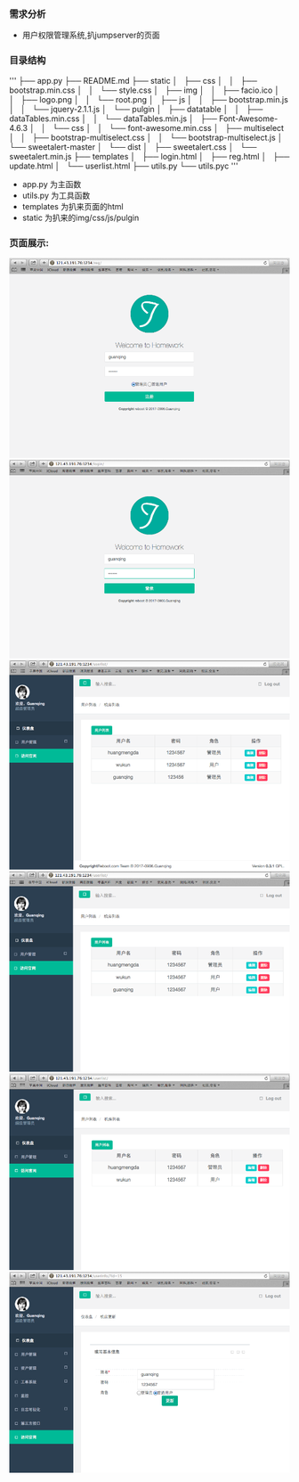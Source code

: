 ### 需求分析

* 用户权限管理系统,扒jumpserver的页面

### 目录结构
'''
├── app.py
├── README.md
├── static
│   ├── css
│   │   ├── bootstrap.min.css
│   │   └── style.css
│   ├── img
│   │   ├── facio.ico
│   │   ├── logo.png
│   │   └── root.png
│   ├── js
│   │   ├── bootstrap.min.js
│   │   └── jquery-2.1.1.js
│   └── pulgin
│       ├── datatable
│       │   ├── dataTables.min.css
│       │   └── dataTables.min.js
│       ├── Font-Awesome-4.6.3
│       │   └── css
│       │       └── font-awesome.min.css
│       ├── multiselect
│       │   ├── bootstrap-multiselect.css
│       │   └── bootstrap-multiselect.js
│       └── sweetalert-master
│           └── dist
│               ├── sweetalert.css
│               └── sweetalert.min.js
├── templates
│   ├── login.html
│   ├── reg.html
│   ├── update.html
│   └── userlist.html
├── utils.py
└── utils.pyc
'''
* app.py 为主函数
* utils.py 为工具函数
* templates 为扒来页面的html
* static 为扒来的img/css/js/pulgin


### 页面展示:
![注册页](./image/reg.png)
![登录页](./image/login.png)
![用户列表页](./image/userlist.png)
![修改页](./image/update.png)
![删除页](./image/del.png)
![编辑页](./image/edit.png)

